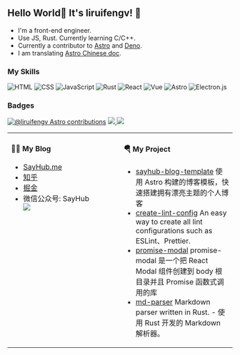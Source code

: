 ## Hello World🎉 It's liruifengv! 👋

- I'm a front-end engineer.
- Use JS, Rust. Currently learning C/C++.
- Currently a contributor to [Astro](https://github.com/withastro) and [Deno](https://github.com/denoland). 
- I am translating [Astro Chinese doc](https://docs.astro.build/zh-cn/getting-started/).

### My Skills
![HTML](https://img.shields.io/badge/html5-%23E34F26.svg?style=for-the-badge&logo=html5&logoColor=white "HTML") 
![CSS](https://img.shields.io/badge/css3-%231572B6.svg?style=for-the-badge&logo=css3&logoColor=white "CSS") 
![JavaScript](https://img.shields.io/badge/javascript-%23323330.svg?style=for-the-badge&logo=javascript&logoColor=%23F7DF1E "JavaScript") 
![Rust](https://img.shields.io/badge/rust-%23000000.svg?style=for-the-badge&logo=rust&logoColor=white&color=39495c)
![React](https://img.shields.io/badge/react-%2320232a.svg?style=for-the-badge&logo=react&logoColor=%2361DAFB "React")
![Vue](https://img.shields.io/badge/Vue.js-35495E?style=for-the-badge&logo=vuedotjs&logoColor=4FC08D)
![Astro](https://img.shields.io/badge/ASTRO-blueviolet?style=for-the-badge)
![Electron.js](https://img.shields.io/badge/Electron-191970?style=for-the-badge&logo=Electron&logoColor=white&color=39495c)

### Badges

[![@liruifengv Astro contributions](https://astro.badg.es/v1/contributor/liruifengv.svg)](https://astro.badg.es/v1/contributor/liruifengv/)
<a href="https://github.com/liruifengv#gh-light-mode-only">
  <img src="https://github-readme-stats-one-mu-82.vercel.app/api?username=liruifengv&show_icons=true&icon_color=805AD5&text_color=718096&bg_color=ffffff#gh-light-mode-only" />
</a>
<a href="https://github.com/liruifengv#gh-dark-mode-only">
  <img src="https://github-readme-stats-one-mu-82.vercel.app/api?username=liruifengv&show_icons=true&theme=vue-dark&border_color=42b973#gh-dark-mode-only" />
</a>

<!--
### Languages
<a href="https://github.com/liruifengv#gh-light-mode-only">
  <img height="195" src="https://github-readme-stats-one-mu-82.vercel.app/api/top-langs/?username=liruifengv&layout=compact&langs_count=8&bg_color=ffffff#gh-light-mode-only"">
</a>

<a href="https://github.com/liruifengv#gh-dark-mode-only">
  <img height="195" src="https://github-readme-stats-one-mu-82.vercel.app/api/top-langs/?username=liruifengv&layout=compact&langs_count=8&bg_color=233140&border_color=42b973&theme=vue-dark#gh-dark-mode-only"">
</a>
-->

<table width="960px">
<tr>
<td valign="top" width="50%">

#### 🤾‍♂️ My Blog
  <ul>
    <li><a href="https://sayhub.me">SayHub.me</a></li>
    <li><a href="https://www.zhihu.com/people/liruifengv">知乎</a></li>
    <li><a href="https://juejin.cn/user/237150239994471">掘金</a></li>
    <li>微信公众号: SayHub</li>
    <img src="https://images.sayhub.me/blog/qrcode.png" />
  </ul>
</td>
<td valign="top" width="50%">

#### 🪂 My Project

* [sayhub-blog-template](https://github.com/liruifengv/sayhub-blog-template) 
使用 Astro 构建的博客模板，快速搭建拥有漂亮主题的个人博客
* [create-lint-config](https://github.com/liruifengv/create-lint-config) An easy way to create all lint configurations such as ESLint、Prettier.
* [promise-modal](https://github.com/liruifengv/promise-modal) promise-modal 是一个把 React Modal 组件创建到 body 根目录并且 Promise 函数式调用的库
* [md-parser](https://github.com/liruifengv/md-parser) Markdown parser written in Rust. - 使用 Rust 开发的 Markdown 解析器。

</td>
</tr>

</table>


